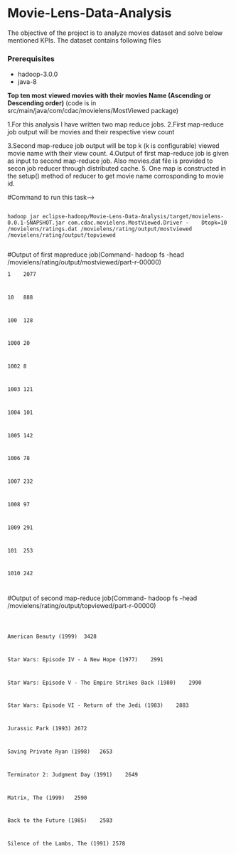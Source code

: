 # Movie-Lens-Data-Analysis
The objective of the project is to analyze movies dataset and solve below mentioned KPIs. The dataset contains following files

<h3>Prerequisites</h3>
<ul>
 <li>hadoop-3.0.0</li>
<li>java-8</li>
</ul>


<b>Top ten most viewed movies with their movies Name (Ascending or Descending order)</b>
(code is in src/main/java/com/cdac/movielens/MostViewed package)

 1.For this analysis I have written two map reduce jobs.
 2.First map-reduce job output will be movies and their respective view count
 
 3.Second map-reduce job output will be top k (k is configurable) viewed movie name with their view count.
 4.Output of first map-reduce job is given as input to second map-reduce job. Also movies.dat file is provided to secon job         reducer through distributed cache.
 5. One map is constructed in the setup() method of reducer to get movie name corrosponding to movie id.

#Command to run this task-->
<p>
<code>
hadoop jar eclipse-hadoop/Movie-Lens-Data-Analysis/target/movielens-0.0.1-SNAPSHOT.jar com.cdac.movielens.MostViewed.Driver -    Dtopk=10  /movielens/ratings.dat /movielens/rating/output/mostviewed /movielens/rating/output/topviewed
 </code>
 </p>
 #Output of first mapreduce job(Command-  hadoop fs -head /movielens/rating/output/mostviewed/part-r-00000)
<code>
<p>1	2077 </p>
<p>10	888 </p>
<p>100	128 </p>
<p>1000	20 </p>
<p>1002	8 </p>
<p>1003	121 </p>
<p>1004	101 </p>
<p>1005	142 </p>
<p>1006	78 </p>
<p>1007	232 </p>
<p>1008	97 </p>
<p>1009	291 </p>
<p>101	253 </p>
<p>1010	242 </p>
</code>

#Output of second map-reduce job(Command- hadoop fs -head /movielens/rating/output/topviewed/part-r-00000)
<code>
 <p>American Beauty (1999)	3428</p>
<p>Star Wars: Episode IV - A New Hope (1977)	2991</p>
<p>Star Wars: Episode V - The Empire Strikes Back (1980)	2990</p>
<p>Star Wars: Episode VI - Return of the Jedi (1983)	2883</p>
<p>Jurassic Park (1993)	2672</p>
<p>Saving Private Ryan (1998)	2653</p>
<p>Terminator 2: Judgment Day (1991)	2649</p>
<p>Matrix, The (1999)	2590</p>
<p>Back to the Future (1985)	2583</p>
<p>Silence of the Lambs, The (1991)	2578</p>
 </code>

 
 
 
 
